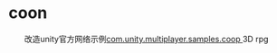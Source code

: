 # coon
&emsp;&emsp;改造unity官方网络示例[com.unity.multiplayer.samples.coop
](https://github.com/Unity-Technologies/com.unity.multiplayer.samples.coop)3D rpg
